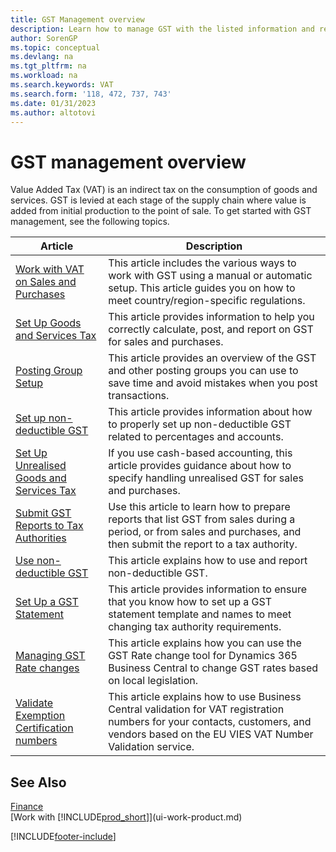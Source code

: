 ```yaml
---
title: GST Management overview
description: Learn how to manage GST with the listed information and resources.
author: SorenGP
ms.topic: conceptual
ms.devlang: na
ms.tgt_pltfrm: na
ms.workload: na
ms.search.keywords: VAT
ms.search.form: '118, 472, 737, 743'
ms.date: 01/31/2023
ms.author: altotovi
---
```

# <a name="vat-management-overview"></a>GST management overview
Value Added Tax (VAT) is an indirect tax on the consumption of goods and services. GST is levied at each stage of the supply chain where value is added from initial production to the point of sale. To get started with GST management, see the following topics.  

|  Article  |  Description  |  
|--------|--------------|  
| [Work with VAT on Sales and Purchases](finance-work-with-vat.md) | This article includes the various ways to work with GST using a manual or automatic setup. This article guides you on how to meet country/region-specific regulations.|
| [Set Up Goods and Services Tax](finance-setup-vat.md) | This article provides information to help you correctly calculate, post, and report on GST for sales and purchases.|
| [Posting Group Setup](finance-posting-groups.md#tax-posting-groups) | This article provides an overview of the GST and other posting groups you can use to save time and avoid mistakes when you post transactions.|
| [Set up non-deductible GST](finance-setup-nondeductible-vat.md) | This article provides information about how to properly set up non-deductible GST related to percentages and accounts.|
| [Set Up Unrealised Goods and Services Tax](finance-setup-unrealized-vat.md) | If you use cash-based accounting, this article provides guidance about how to specify handling unrealised GST for sales and purchases.|
| [Submit GST Reports to Tax Authorities](finance-how-report-vat.md) | Use this article to learn how to prepare reports that list GST from sales during a period, or from sales and purchases, and then submit the report to a tax authority.|
| [Use non-deductible GST](finance-how-use-non-deductible-vat.md) | This article explains how to use and report non-deductible GST.|
| [Set Up a GST Statement](finance-how-setup-vat-statement.md) | This article provides information to ensure that you know how to set up a GST statement template and names to meet changing tax authority requirements.|
| [Managing GST Rate changes](finance-how-use-vat-rate-change-tool.md) | This article explains how you can use the GST Rate change tool for Dynamics 365 Business Central to change GST rates based on local legislation.|
| [Validate Exemption Certification numbers](finance-how-validate-vat-registration-number.md) | This article explains how to use Business Central validation for VAT registration numbers for your contacts, customers, and vendors based on the EU VIES VAT Number Validation service.|


## <a name="see-also"></a>See Also
[Finance](finance.md)  
[Work with [!INCLUDE[prod_short](includes/prod_short.md)]](ui-work-product.md)


[!INCLUDE[footer-include](includes/footer-banner.md)]
